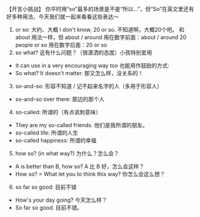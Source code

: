 【开言小挑战】
你平时用“so”最多的场景是不是“所以...”，但“So”在英文里还有好多种用法，今天我们就一起来看看这些表达～

1. or so: 大约、大概
I don't know, 20 or so. 不知道啊，大概20个吧。
和 about 用法一样，但 about / around 用在数字前面：about / around 20 people
or so 用在数字后面：20 or so
2. so what? 这有什么问题？（很潇洒的态度）小孩特别爱用
- It can use in a very encouraging way too 也能用作鼓励的方式:
- So what? It doesn't matter. 那又怎么样，没关系的！
3. so-and-so: 形容不知道 / 记不起来名字的人（多用于形容人）
- so-and-so over there: 那边的那个人
4. so-called: 所谓的（有点讽刺意味）
- They are my so-called friends. 他们是我所谓的朋友。
- so-called life: 所谓的人生
- so-called happiness: 所谓的幸福
5. how so? (in what way?) 为什么？怎么会？
- A is better than B, how so? A 比 B 好，怎么会这样？
- How so? = What let you to think this way? 你怎么会这么想？
6. so far so good: 目前不错
- How's your day going? 今天怎么样？
- So far so good. 目前不错。